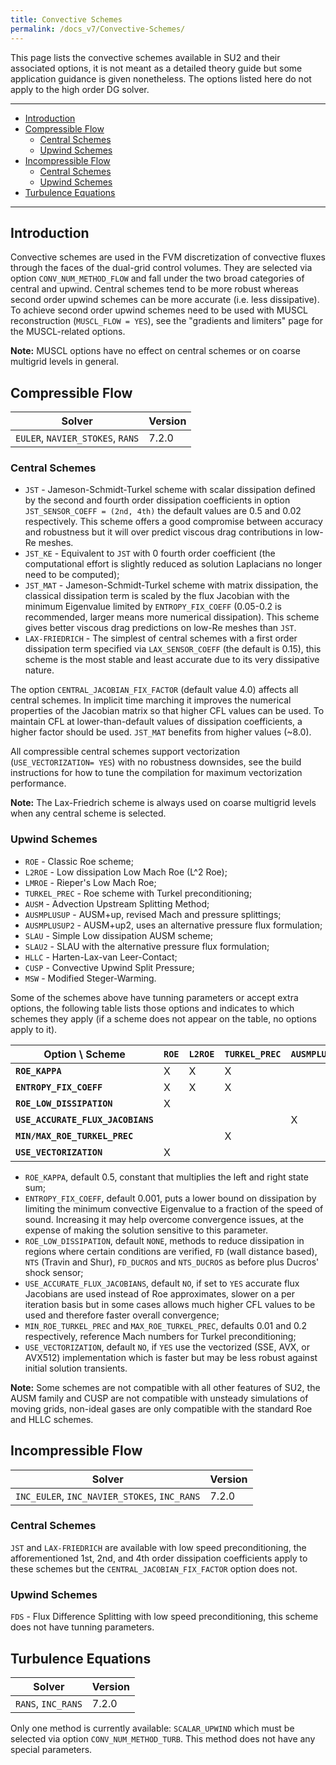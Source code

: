 ```yaml
---
title: Convective Schemes
permalink: /docs_v7/Convective-Schemes/
---
```


This page lists the convective schemes available in SU2 and their associated options, it is not meant as a detailed theory guide but some application guidance is given nonetheless.
The options listed here do not apply to the high order DG solver.

---

- [Introduction](#introduction)
- [Compressible Flow](#compressible-flow)
  - [Central Schemes](#central-schemes)
  - [Upwind Schemes](#upwind-schemes)
- [Incompressible Flow](#incompressible-flow)
  - [Central Schemes](#central-schemes-1)
  - [Upwind Schemes](#upwind-schemes-1)
- [Turbulence Equations](#turbulence-equations)

---

## Introduction ##

Convective schemes are used in the FVM discretization of convective fluxes through the faces of the dual-grid control volumes.
They are selected via option `CONV_NUM_METHOD_FLOW` and fall under the two broad categories of central and upwind.
Central schemes tend to be more robust whereas second order upwind schemes can be more accurate (i.e. less dissipative).
To achieve second order upwind schemes need to be used with MUSCL reconstruction (`MUSCL_FLOW = YES`), see the "gradients and limiters" page for the MUSCL-related options.

**Note:** MUSCL options have no effect on central schemes or on coarse multigrid levels in general.

## Compressible Flow ##

| Solver | Version | 
| --- | --- |
| `EULER`, `NAVIER_STOKES`, `RANS` | 7.2.0 |

### Central Schemes ###

- `JST` - Jameson-Schmidt-Turkel scheme with scalar dissipation defined by the second and fourth order dissipation coefficients in option `JST_SENSOR_COEFF = (2nd, 4th)` the default values are 0.5 and 0.02 respectively. This scheme offers a good compromise between accuracy and robustness but it will over predict viscous drag contributions in low-Re meshes.
- `JST_KE` - Equivalent to `JST` with 0 fourth order coefficient (the computational effort is slightly reduced as solution Laplacians no longer need to be computed);
- `JST_MAT` - Jameson-Schmidt-Turkel scheme with matrix dissipation, the classical dissipation term is scaled by the flux Jacobian with the minimum Eigenvalue limited by `ENTROPY_FIX_COEFF` (0.05-0.2 is recommended, larger means more numerical dissipation). This scheme gives better viscous drag predictions on low-Re meshes than `JST`.
- `LAX-FRIEDRICH` - The simplest of central schemes with a first order dissipation term specified via `LAX_SENSOR_COEFF` (the default is 0.15), this scheme is the most stable and least accurate due to its very dissipative nature.

The option `CENTRAL_JACOBIAN_FIX_FACTOR` (default value 4.0) affects all central schemes.
In implicit time marching it improves the numerical properties of the Jacobian matrix so that higher CFL values can be used.
To maintain CFL at lower-than-default values of dissipation coefficients, a higher factor should be used.
`JST_MAT` benefits from higher values (~8.0).

All compressible central schemes support vectorization (`USE_VECTORIZATION= YES`) with no robustness downsides, see the build instructions for how to tune the compilation for maximum vectorization performance.

**Note:** The Lax-Friedrich scheme is always used on coarse multigrid levels when any central scheme is selected.

### Upwind Schemes ###

- `ROE` - Classic Roe scheme;
- `L2ROE` - Low dissipation Low Mach Roe (L^2 Roe);
- `LMROE` - Rieper's Low Mach Roe;
- `TURKEL_PREC` - Roe scheme with Turkel preconditioning;
- `AUSM` - Advection Upstream Splitting Method;
- `AUSMPLUSUP` - AUSM+up, revised Mach and pressure splittings;
- `AUSMPLUSUP2` - AUSM+up2, uses an alternative pressure flux formulation;
- `SLAU` - Simple Low dissipation AUSM scheme;
- `SLAU2` - SLAU with the alternative pressure flux formulation;
- `HLLC` - Harten-Lax-van Leer-Contact;
- `CUSP` - Convective Upwind Split Pressure;
- `MSW` - Modified Steger-Warming.

Some of the schemes above have tunning parameters or accept extra options, the following table lists those options and indicates to which schemes they apply (if a scheme does not appear on the table, no options apply to it).

| Option \ Scheme                   | `ROE` | `L2ROE` | `TURKEL_PREC` | `AUSMPLUSUP[2]` | `SLAU[2]` | `HLLC` | `CUSP` |
| --------------------------------- | ----- | ------- | ------------- | --------------- | --------- | ------ | ------ |
| **`ROE_KAPPA`**                   |   X   |    X    |       X       |                 |           |   X    |        |
| **`ENTROPY_FIX_COEFF`**           |   X   |    X    |       X       |                 |           |        |    X   |
| **`ROE_LOW_DISSIPATION`**         |   X   |         |               |                 |     X     |        |        |
| **`USE_ACCURATE_FLUX_JACOBIANS`** |       |         |               |        X        |     X     |        |        |
| **`MIN/MAX_ROE_TURKEL_PREC`**     |       |         |       X       |                 |           |        |        |
| **`USE_VECTORIZATION`**           |   X   |         |               |                 |           |        |        |

- `ROE_KAPPA`, default 0.5, constant that multiplies the left and right state sum;
- `ENTROPY_FIX_COEFF`, default 0.001, puts a lower bound on dissipation by limiting the minimum convective Eigenvalue to a fraction of the speed of sound. Increasing it may help overcome convergence issues, at the expense of making the solution sensitive to this parameter.
- `ROE_LOW_DISSIPATION`, default `NONE`, methods to reduce dissipation in regions where certain conditions are verified, `FD` (wall distance based), `NTS` (Travin and Shur), `FD_DUCROS` and `NTS_DUCROS` as before plus Ducros' shock sensor;
- `USE_ACCURATE_FLUX_JACOBIANS`, default `NO`, if set to `YES` accurate flux Jacobians are used instead of Roe approximates, slower on a per iteration basis but in some cases allows much higher CFL values to be used and therefore faster overall convergence;
- `MIN_ROE_TURKEL_PREC` and `MAX_ROE_TURKEL_PREC`, defaults 0.01 and 0.2 respectively, reference Mach numbers for Turkel preconditioning;
- `USE_VECTORIZATION`, default `NO`, if `YES` use the vectorized (SSE, AVX, or AVX512) implementation which is faster but may be less robust against initial solution transients.

**Note:** Some schemes are not compatible with all other features of SU2, the AUSM family and CUSP are not compatible with unsteady simulations of moving grids, non-ideal gases are only compatible with the standard Roe and HLLC schemes.

## Incompressible Flow ##

| Solver | Version | 
| --- | --- |
| `INC_EULER`, `INC_NAVIER_STOKES`, `INC_RANS` | 7.2.0 |

### Central Schemes ###

`JST` and `LAX-FRIEDRICH` are available with low speed preconditioning, the afforementioned 1st, 2nd, and 4th order dissipation coefficients apply to these schemes but the `CENTRAL_JACOBIAN_FIX_FACTOR` option does not.

### Upwind Schemes ###

`FDS` - Flux Difference Splitting with low speed preconditioning, this scheme does not have tunning parameters.

## Turbulence Equations ##

| Solver | Version | 
| --- | --- |
| `RANS`, `INC_RANS` | 7.2.0 |

Only one method is currently available: `SCALAR_UPWIND` which must be selected via option `CONV_NUM_METHOD_TURB`.
This method does not have any special parameters.

